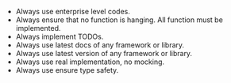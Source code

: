 <!------------------------------------------------------------------------------------
   Add Rules to this file or a short description and have Kiro refine them for you:   
-------------------------------------------------------------------------------------> 

- Always use enterprise level codes.
- Always ensure that no function is hanging. All function must be implemented.
- Always implement TODOs.
- Always use latest docs of any framework or library.
- Always use latest version of any framework or library.
- Always use real implementation, no mocking.
- Always use ensure type safety.
 

